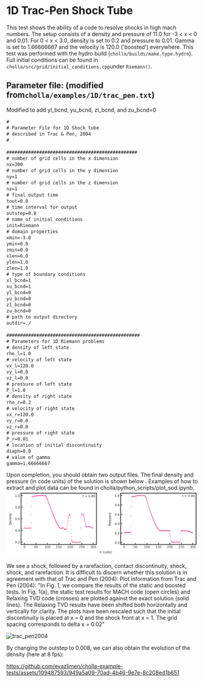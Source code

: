 # 1D Trac-Pen Shock Tube
This test shows the ability of a code to resolve shocks in high mach numbers. The setup consists of a density and pressure of 11.0 for -3 \< x \< 0 and 0.01. For 0 \< x \< 3.0, density is set to 0.2 and pressure to 0.01. Gamma is set to 1.66666667 and the velocity is 120.0 ('boosted') everywhere. This test was performed with the hydro build (`cholla/builds/make.type.hydro`). Full initial conditions can be found in `cholla/src/grid/initial_conditions.cpp`under `Riemann()`. 

## Parameter file: (modified from`cholla/examples/1D/trac_pen.txt`)
Modified to add yl_bcnd, yu_bcnd, zl_bcnd, and zu_bcnd=0
```
#
# Parameter File for 1D Shock tube
# described in Trac & Pen, 2004
#

################################################
# number of grid cells in the x dimension
nx=300
# number of grid cells in the y dimension
ny=1
# number of grid cells in the z dimension
nz=1
# final output time
tout=0.8
# time interval for output
outstep=0.8
# name of initial conditions
init=Riemann
# domain properties
xmin=-3.0
ymin=0.0
zmin=0.0
xlen=6.0
ylen=1.0
zlen=1.0
# type of boundary conditions
xl_bcnd=1
xu_bcnd=1
yl_bcnd=0
yu_bcnd=0
zl_bcnd=0
zu_bcnd=0
# path to output directory
outdir=./

#################################################
# Parameters for 1D Riemann problems
# density of left state
rho_l=1.0
# velocity of left state
vx_l=120.0
vy_l=0.0
vz_l=0.0
# pressure of left state
P_l=1.0
# density of right state
rho_r=0.2
# velocity of right state
vx_r=120.0
vy_r=0.0
vz_r=0.0
# pressure of right state
P_r=0.01
# location of initial discontinuity
diaph=0.0
# value of gamma
gamma=1.66666667
```
Upon completion, you should obtain two output files. The final density and pressure (in code units) of the solution is shown below . Examples of how to extract and plot data can be found in cholla/python_scripts/plot_sod.ipynb.  
<img src="./images/1dtrac-pen_density_pressure.png" alt="Two scatter plots side by side, showing density vs cells in the x direction on the left and pressure vs cells in the x direction on the right. The density plot shows a value of 0.45 until x = 40 cells, where it discontinuously jumps to a value of 1.0. It remains at 1.0 until x = 100 cells, where it gradually decreases to a value of 0.45 at x = 150. There is a drop at x = 175 to a value of 0.4. It increases to a value of 0.7 from x = 180 to x = 200, then decreases to a value of 0.2 by x = 200. At x = 250 it jumps to a value of 0.7, then gradually decreases by x = 275 to a value of 0.45. The pressure plot shows a value of 0.2 remain constant until x = 40 cells, where it jumps discontinuously to a value of 1.0. It remains at 1.0 until x = 100 cells, where it gradually decreases to a value of 0.25 by x = 150 cells. It remains constant until x = 200 cells, where it drops very close to zero, remaning here until x = 250 cells. Here it jumps to a value of 0.2 where it remains with a slight downward trend for the last 50 cells. In the upper right hand corner of both plots is the text 't= 0.80'." width="1200" />  

We see a shock, followed by a rarefaction, contact discontinuity, shock, shock, and rarefaction.
It is difficult to discern whether this solution is in agreement with that of Trac and Pen (2004): 
Plot information from Trac and Pen (2004): "In Fig. 1, we compare the results of the static and boosted tests. In Fig. 1(a), the static test results for MACH code (open circles) and Relaxing TVD code (crosses) are plotted against the exact solution (solid lines). The Relaxing TVD results have been shifted both horizontally and vertically for clarity. The plots have been rescaled such that the initial discontinuity is placed at x = 0 and the shock front at x = 1. The grid spacing corresponds to delta x =  0.02"

![trac_pen2004](https://github.com/evazlimen/cholla-example-tests/assets/109487593/b145e2e4-8555-4f00-a585-a09e7051ac47)

By changing the outstep to 0.008, we can also obtain the evolution of the density (here at 8 fps):

https://github.com/evazlimen/cholla-example-tests/assets/109487593/949a5a09-70ad-4b46-9e7e-8c208ed1b651


